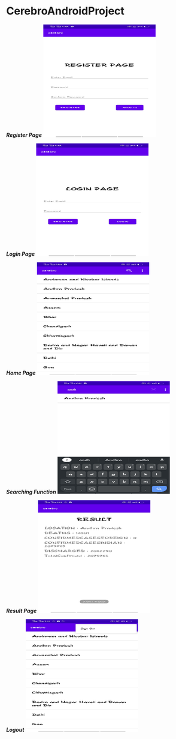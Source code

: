 # CerebroAndroidProject


***Register Page***
<img src="https://github.com/pittisunilkumar/CerebroAndroidProject/blob/main/WhatsApp%20Image%202022-01-08%20at%207.21.15%20PM.jpeg" width="300" height="300">

***Login Page***
<img src="https://github.com/pittisunilkumar/CerebroAndroidProject/blob/main/WhatsApp%20Image%202022-01-08%20at%207.21.15%20PM%20(1).jpeg" width="300" height="300">

***Home Page***
<img src="https://github.com/pittisunilkumar/CerebroAndroidProject/blob/f591beff6216752d470ee53d6ffd9bb39461cebd/WhatsApp%20Image%202022-01-08%20at%207.21.14%20PM.jpeg" width="300" height="300">

***Searching Function***
<img src="https://github.com/pittisunilkumar/CerebroAndroidProject/blob/main/WhatsApp%20Image%202022-01-08%20at%207.21.16%20PM%20(1).jpeg" width="300" height="300">

***Result Page***
<img src="https://github.com/pittisunilkumar/CerebroAndroidProject/blob/main/WhatsApp%20Image%202022-01-08%20at%207.21.16%20PM.jpeg" width="300" height="300">

***Logout***
<img src="https://github.com/pittisunilkumar/CerebroAndroidProject/blob/main/logout.jpeg" width="300" height="300">
